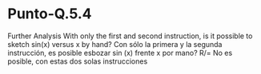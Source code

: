 # Punto-Q.5.4
Further Analysis
With only the first and second instruction, is it possible to sketch sin(x) versus x by
hand?
Con sólo la primera y la segunda instrucción, es posible esbozar sin (x) frente x por
mano?
R/= No es posible, con estas dos solas instrucciones
